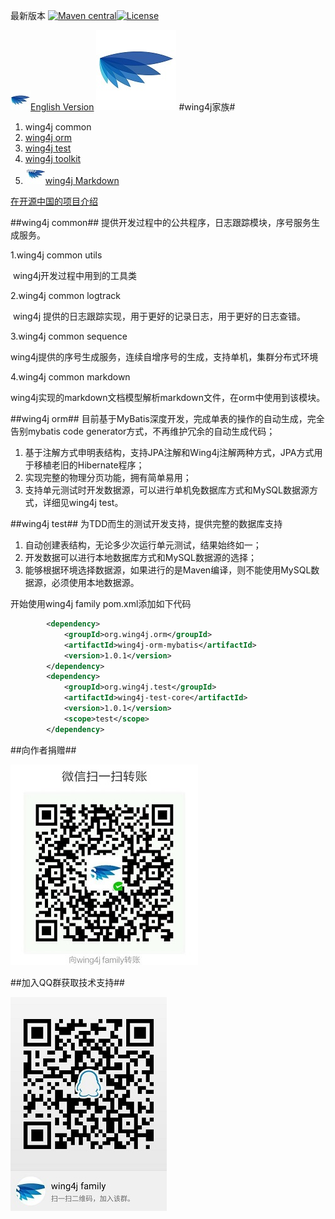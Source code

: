 最新版本 [![Maven central](https://maven-badges.herokuapp.com/maven-central/org.wing4j/wing4j-family/badge.svg)](http://mvnrepository.com/search?q=org.wing4j)[![License](https://img.shields.io/badge/license-Apache%202-4EB1BA.svg)](https://www.apache.org/licenses/LICENSE-2.0.html)

![Wing4j](logo/wing4j_32.jpg "Wing4j 图标")[English Version](./README_EN.md)
![Wing4j](logo/wing4j_128.jpg "Wing4j 图标")
#wing4j家族#
1. wing4j common
2. [wing4j orm](http://git.oschina.net/wing4j/wing4j-family/wikis/%E4%BB%8E%E9%9B%B6%E5%BC%80%E5%A7%8B%E4%BD%BF%E7%94%A8wing4j-orm)
3. [wing4j test](http://git.oschina.net/wing4j/wing4j-family/wikis/%E4%BB%8E%E9%9B%B6%E5%BC%80%E5%A7%8B%E4%BD%BF%E7%94%A8wing4j-test)
4. [wing4j toolkit](http://git.oschina.net/wing4j/wing4j-family/wikis/%E4%BB%8E%E9%9B%B6%E5%BC%80%E5%A7%8B%E4%BD%BF%E7%94%A8wing4j-toolkit)
5. ![Wing4j Markdown](logo/wing4j_md_32.jpg "Wing4j Markdown 图标")[wing4j Markdown](http://git.oschina.net/wing4j/wing4j-family/wikis/wing4j-markdown-%E6%96%87%E6%A1%A3%E6%A8%A1%E5%9E%8B)

[在开源中国的项目介绍](https://www.oschina.net/p/wing4j-family)

##wing4j common##
提供开发过程中的公共程序，日志跟踪模块，序号服务生成服务。 

 1.wing4j common utils 

​	wing4j开发过程中用到的工具类

 2.wing4j common logtrack

​	wing4j 提供的日志跟踪实现，用于更好的记录日志，用于更好的日志查错。

 3.wing4j common sequence

​	wing4j提供的序号生成服务，连续自增序号的生成，支持单机，集群分布式环境

 4.wing4j common markdown

​	wing4j实现的markdown文档模型解析markdown文件，在orm中使用到该模块。

##wing4j orm##
目前基于MyBatis深度开发，完成单表的操作的自动生成，完全告别mybatis code generator方式，不再维护冗余的自动生成代码；
1. 基于注解方式申明表结构，支持JPA注解和Wing4j注解两种方式，JPA方式用于移植老旧的Hibernate程序；
2. 实现完整的物理分页功能，拥有简单易用；
3. 支持单元测试时开发数据源，可以进行单机免数据库方式和MySQL数据源方式，详细见wing4j test。

##wing4j test##
为TDD而生的测试开发支持，提供完整的数据库支持
1. 自动创建表结构，无论多少次运行单元测试，结果始终如一；
2. 开发数据可以进行本地数据库方式和MySQL数据源的选择；
3. 能够根据环境选择数据源，如果进行的是Maven编译，则不能使用MySQL数据源，必须使用本地数据源。

开始使用wing4j family
pom.xml添加如下代码
```xml
        <dependency>
            <groupId>org.wing4j.orm</groupId>
            <artifactId>wing4j-orm-mybatis</artifactId>
            <version>1.0.1</version>
        </dependency>
        <dependency>
            <groupId>org.wing4j.test</groupId>
            <artifactId>wing4j-test-core</artifactId>
            <version>1.0.1</version>
            <scope>test</scope>
        </dependency>
```

##向作者捐赠##
  
![微信捐赠](logo/donation.jpg "微信捐赠")

##加入QQ群获取技术支持## 
 
![QQ群](logo/QQ_group.jpg "QQ群")